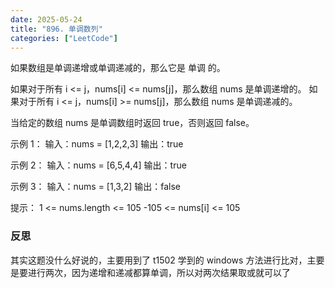```yaml
---
date: 2025-05-24
title: "896. 单调数列"
categories: ["LeetCode"]
---
```



如果数组是单调递增或单调递减的，那么它是 单调 的。

如果对于所有 i <= j，nums[i] <= nums[j]，那么数组 nums 是单调递增的。 如果对于所有 i <= j，nums[i] >= nums[j]，那么数组 nums 是单调递减的。

当给定的数组 nums 是单调数组时返回 true，否则返回 false。

示例 1：
输入：nums = [1,2,2,3]
输出：true

示例 2：
输入：nums = [6,5,4,4]
输出：true

示例 3：
输入：nums = [1,3,2]
输出：false

提示：
1 <= nums.length <= 105
-105 <= nums[i] <= 105

### 反思

其实这题没什么好说的，主要用到了 t1502 学到的 windows 方法进行比对，主要是要进行两次，因为递增和递减都算单调，所以对两次结果取或就可以了
